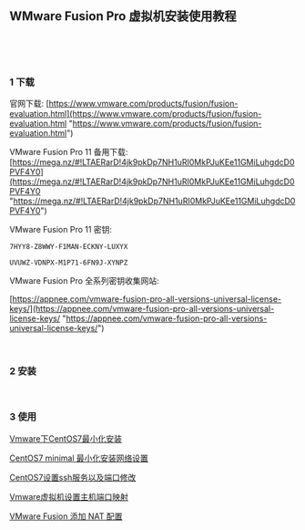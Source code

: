 ## WMware Fusion Pro 虚拟机安装使用教程  

​    

​    

### 1 下载  

官网下载: [https://www.vmware.com/products/fusion/fusion-evaluation.html](https://www.vmware.com/products/fusion/fusion-evaluation.html "https://www.vmware.com/products/fusion/fusion-evaluation.html")  

VMware Fusion Pro 11 备用下载: [https://mega.nz/#!LTAERarD!4jk9pkDp7NH1uRI0MkPJuKEe11GMiLuhgdcD0PVF4Y0](https://mega.nz/#!LTAERarD!4jk9pkDp7NH1uRI0MkPJuKEe11GMiLuhgdcD0PVF4Y0 "https://mega.nz/#!LTAERarD!4jk9pkDp7NH1uRI0MkPJuKEe11GMiLuhgdcD0PVF4Y0")  

VMware Fusion Pro 11 密钥:  

`7HYY8-Z8WWY-F1MAN-ECKNY-LUXYX`  

`UVUWZ-VDNPX-M1P71-6FN9J-XYNPZ`  

VMware Fusion Pro 全系列密钥收集网站:  

[https://appnee.com/vmware-fusion-pro-all-versions-universal-license-keys/](https://appnee.com/vmware-fusion-pro-all-versions-universal-license-keys/ "https://appnee.com/vmware-fusion-pro-all-versions-universal-license-keys/")  


​    

### 2 安装    

​    

### 3 使用  

[Vmware下CentOS7最小化安装](<https://blog.csdn.net/Mrqiang9001/article/details/78306591> "<https://blog.csdn.net/Mrqiang9001/article/details/78306591>")  

[CentOS7 minimal 最小化安装网络设置](<https://blog.csdn.net/Mrqiang9001/article/details/78308256> "<https://blog.csdn.net/Mrqiang9001/article/details/78308256>")  

[CentOS7设置ssh服务以及端口修改](<https://blog.csdn.net/Mrqiang9001/article/details/78308830> "<https://blog.csdn.net/Mrqiang9001/article/details/78308830>")  

[Vmware虚拟机设置主机端口映射](<https://blog.csdn.net/Mrqiang9001/article/details/80820321> "<https://blog.csdn.net/Mrqiang9001/article/details/80820321>")  

[VMware Fusion 添加 NAT 配置](https://docs.vmware.com/cn/VMware-Fusion/11/com.vmware.fusion.using.doc/GUID-7D8E5A7D-FF0C-4975-A794-FF5A9AE83234.html "https://docs.vmware.com/cn/VMware-Fusion/11/com.vmware.fusion.using.doc/GUID-7D8E5A7D-FF0C-4975-A794-FF5A9AE83234.html")  




